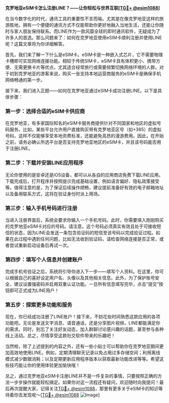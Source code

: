 **克罗地亚eSIM卡怎么注册LINE？——让你轻松与世界互联[[TG💪+ @esim1088](https://t.me/s/esim1088)]**

在当今数字化的时代，通讯工具的重要性不言而喻。尤其是在像克罗地亚这样的旅游胜地，拥有一个便捷的通讯方式不仅能帮助你更好地融入当地生活，还能让你随时与家人朋友保持联系。而LINE作为一款风靡全球的即时通讯软件，无疑成为了许多人的首选。那么问题来了：如何在克罗地亚使用eSIM卡顺利注册并使用LINE呢？这篇文章将为你详细解答。

首先，我们来了解一下什么是eSIM卡。eSIM卡是一种嵌入式芯片，它不需要物理卡槽即可实现网络连接功能。相较于传统SIM卡，eSIM卡具有体积更小、携带方便、无需更换卡片等优点，尤其适合经常旅行或需要频繁切换网络环境的人群。对于初到克罗地亚的游客来说，购买一张支持本地运营商服务的eSIM卡是确保手机网络畅通的第一步。

接下来，我们进入正题——如何在克罗地亚通过eSIM卡成功注册LINE。以下是具体步骤：

### 第一步：选择合适的eSIM卡供应商

在克罗地亚，有多家国际知名的eSIM卡服务商提供针对不同国家和地区的虚拟号码服务。比如，某些平台允许用户直接购买带有克罗地亚区号（如+385）的虚拟号码，这样不仅能够享受本地资费标准，还能避免高昂的漫游费用。因此，在开始之前，请务必确认所选平台是否支持克罗地亚地区的eSIM卡，并且该号码能否用于注册LINE。

### 第二步：下载并安装LINE应用程序

无论你使用的是安卓还是iOS设备，都可以从各自的应用商店免费下载LINE应用。下载完成后，打开程序并按照提示完成基础设置，例如语言偏好、隐私政策接受等。值得注意的是，为了保证后续操作顺畅，建议提前准备好有效的电子邮箱地址以及备用联系方式，这将在验证身份时派上用场。

### 第三步：输入手机号码进行注册

当进入注册界面后，系统会要求你输入一个手机号码。此时，你需要填入刚刚购买的克罗地亚eSIM卡对应的号码。请注意，这个号码必须真实有效且处于可接收短信的状态，因为LINE会发送一条包含验证码的短信至该号码以完成验证过程。如果在此过程中遇到任何问题，比如无法收到验证码，请检查网络连接是否正常，或者尝试重新启动设备后再试一次。

### 第四步：填写个人信息并创建账户

完成手机号验证之后，系统将引导你进入下一步——填写个人资料。在这里，你可以根据自己的喜好设定用户名、头像以及其他相关信息。此外，为了保护账号安全，建议设置强密码并启用双重认证功能。一旦所有信息填写完毕，点击“提交”按钮即可正式成为LINE用户！

### 第五步：探索更多功能和服务

现在，你已经成功注册了LINE账户！接下来，不妨花些时间熟悉这款应用的各项功能吧。无论是发送文字消息、语音通话，还是分享图片视频，LINE都能满足你的需求。同时，别忘了关注好友动态，加入群聊讨论感兴趣的话题，甚至参与各种线上活动。总之，尽情享受这款社交软件带来的乐趣吧！

当然啦，除了上述提到的内容之外，还有一些小贴士可以帮助你在克罗地亚期间更加高效地使用LINE。例如，定期清理聊天记录以免占用过多存储空间；利用离线模式减少数据消耗；以及定期更新应用程序版本以获取最新功能改进等等。希望这些技巧能让你的使用体验更加愉快哦！

总之，通过克罗地亚eSIM卡注册LINE并不是一件复杂的事情，只要按照正确的方法一步步操作就能轻松搞定。如果你对这一流程还有疑问，欢迎随时向我提问！最后再次提醒大家，记得关注[TG💪+ @esim1088](https://t.me/s/esim1088)，那里有更多关于eSIM卡的知识等待着你去发现呢～[[TG💪+ @esim1088](https://t.me/s/esim1088) ![Image](https://i.postimg.cc/4NQfJmqS/Snipaste-2025-05-13-00-14-12.png)]